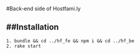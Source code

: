 #Back-end side of Hostfami.ly

##Installation
----
    1. bundle && cd ../hf_fe && npm i && cd ../hf_be
    2. rake start